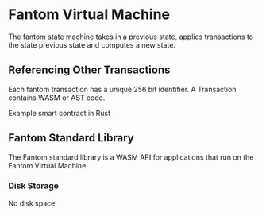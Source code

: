 # Fantom Virtual Machine

The fantom state machine takes in a previous state, applies transactions to the state previous 
state and computes a new state. 

## Referencing Other Transactions

Each fantom transaction has a unique 256 bit identifier. A Transaction contains WASM or AST code.

Example smart contract in Rust

 

## Fantom Standard Library

The Fantom standard library is a WASM API for applications that run on the Fantom Virtual Machine.


### Disk Storage
No disk space

###

